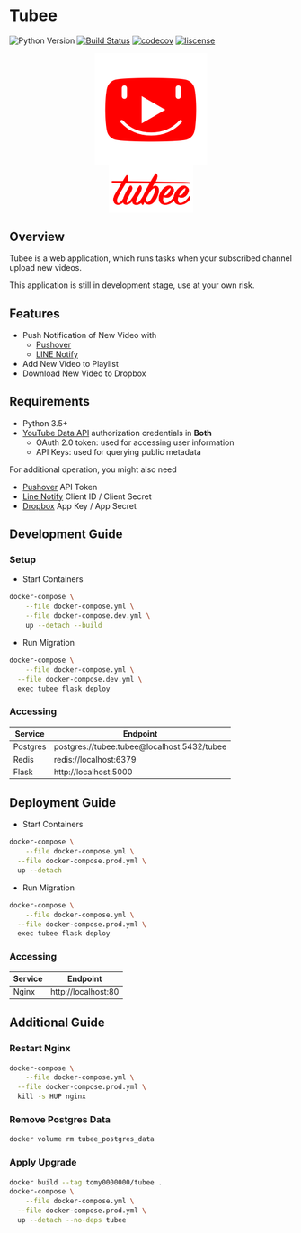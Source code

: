 # Tubee

![Python Version](https://img.shields.io/badge/python-3.5+-blue.svg)
[![Build Status](https://travis-ci.com/tomy0000000/Tubee.svg?token=pcX4zcaLzopbPNP4Hs2J&branch=master)](https://travis-ci.com/tomy0000000/Tubee)
[![codecov](https://codecov.io/gh/tomy0000000/Tubee/branch/master/graph/badge.svg?token=j6pUVAg2Wf)](https://codecov.io/gh/tomy0000000/Tubee)
[![liscense](https://img.shields.io/github/license/tomy0000000/Tubee.svg)](https://github.com/tomy0000000/Tubee/blob/master/LICENSE)

<p align="center">
    <img src="tubee/static/favicon.png" align="center">
    <br>
    <img width="150" src="tubee/static/img/tubee_text.png" align="center">
</p>

## Overview

Tubee is a web application, which runs tasks when your subscribed channel upload new videos.

This application is still in development stage, use at your own risk.

## Features

* Push Notification of New Video with
  * [Pushover](https://pushover.net)
  * [LINE Notify](https://notify-bot.line.me)
* Add New Video to Playlist
* Download New Video to Dropbox

## Requirements

* Python 3.5+
* [YouTube Data API](https://developers.google.com/youtube/registering_an_application) authorization credentials in **Both**
  * OAuth 2.0 token: used for accessing user information
  * API Keys: used for querying public metadata

For additional operation, you might also need

* [Pushover](https://pushover.net/) API Token
* [Line Notify](https://notify-bot.line.me/zh_TW/) Client ID / Client Secret
* [Dropbox](https://www.dropbox.com/developers/apps) App Key / App Secret

## Development Guide

### Setup

* Start Containers

```bash
docker-compose \
	--file docker-compose.yml \
	--file docker-compose.dev.yml \
	up --detach --build
```

* Run Migration

```bash
docker-compose \
	--file docker-compose.yml \
  --file docker-compose.dev.yml \
  exec tubee flask deploy
```

### Accessing

| Service  | Endpoint                                    |
| -------- | ------------------------------------------- |
| Postgres | postgres://tubee:tubee@localhost:5432/tubee |
| Redis    | redis://localhost:6379                      |
| Flask    | http://localhost:5000                       |

## Deployment Guide

* Start Containers

```bash
docker-compose \
	--file docker-compose.yml \
  --file docker-compose.prod.yml \
  up --detach
```

* Run Migration

```bash
docker-compose \
	--file docker-compose.yml \
  --file docker-compose.prod.yml \
  exec tubee flask deploy
```

### Accessing

| Service | Endpoint            |
| ------- | ------------------- |
| Nginx   | http://localhost:80 |

## Additional Guide

### Restart Nginx

```bash
docker-compose \
	--file docker-compose.yml \
  --file docker-compose.prod.yml \
  kill -s HUP nginx
```

### Remove Postgres Data

```bash
docker volume rm tubee_postgres_data
```

### Apply Upgrade

```bash
docker build --tag tomy0000000/tubee .
docker-compose \
	--file docker-compose.yml \
  --file docker-compose.prod.yml \
  up --detach --no-deps tubee
```
